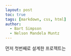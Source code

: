 ```yaml
---
layout: post
toc: true
tags: [markdown, css, html]
author:
  - Bart Simpson
  - Nelson Mandela Muntz
---
```

 먼저 첫번째로 설계한 프로젝트는
